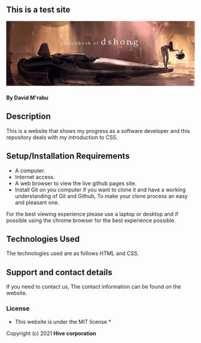 ## This is a test site
<img src ="images/spacecraft.jpg" alt ="A spacecraft">

#### By **David M'rabu**

## Description

This is a website that shows my progress as a software developer and this repository deals with my introduction to CSS.  

## Setup/Installation Requirements

* A computer.
* Internet access.
* A web browser to view the live github pages site.
* Install Git on you computer if you want to clone it and have a working understanding of Git and Github, To make your clone process an easy and pleasant one.


For the best viewing experience please use a laptop or desktop and if possible using the chrome browser for the best experience possible.


## Technologies Used

The technologies used are as follows HTML and CSS.

## Support and contact details

If you need to contact us, The contact information can be found on the website.

### License

* This website is under the MIT license *

Copyright (c) 2021 **Hive corporation**